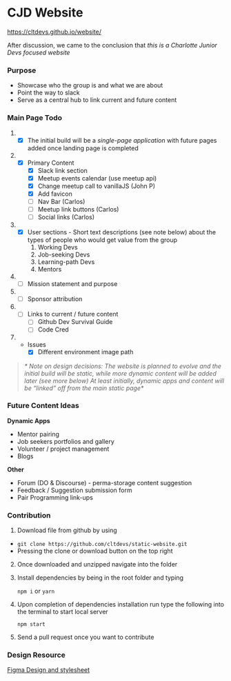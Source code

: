 # CJD Website

https://cltdevs.github.io/website/

After discussion, we came to the conclusion that *this is a Charlotte Junior Devs focused website*

### Purpose
  * Showcase who the group is and what we are about
  * Point the way to slack
  * Serve as a central hub to link current and future content

### Main Page Todo

1. - [x] The initial build will be a *single-page application* with future pages added once landing page is completed
2. - [x] Primary Content
     - [x] Slack link section
     - [x] Meetup events calendar (use meetup api)
     - [x] Change meetup call to vanillaJS (John P)
     - [x] Add favicon
     - [ ] Nav Bar (Carlos)
     - [ ] Meetup link buttons (Carlos)
     - [ ] Social links (Carlos)
3. - [x] User sections - Short text descriptions (see note below) about the types of people who would get value from the group
      1. Working Devs
      2. Job-seeking Devs
      3. Learning-path Devs
      4. Mentors
4. - [ ] Mission statement and purpose
5. - [ ] Sponsor attribution
6. - [ ] Links to current / future content
     - [ ] Github Dev Survival Guide
     - [ ] Code Cred
7. - Issues
     - [x] Different environment image path

> _* Note on design decisions: The website is planned to evolve and the initial build will be static, while more dynamic content will be added later (see more below)
At least initially, dynamic apps and content will be “linked” off from the main static page*_

### Future Content Ideas

**Dynamic Apps**
* Mentor pairing
* Job seekers portfolios and gallery
* Volunteer / project management
* Blogs

**Other**
* Forum (DO & Discourse) - perma-storage content suggestion
* Feedback / Suggestion submission form
* Pair Programming link-ups

### Contribution

1. Download file from github by using
  - `git clone https://github.com/cltdevs/static-website.git`
  - Pressing the clone or download button on the top right
2. Once downloaded and unzipped navigate into the folder
3. Install dependencies by being in the root folder and typing

   `npm i` or `yarn`

4. Upon completion of dependencies installation run type the following into the terminal to start local server

   `npm start`

5. Send a pull request once you want to contribute

### Design Resource
[Figma Design and stylesheet](https://www.figma.com/file/QvR9WHgbL1RSCRY8ceLepBuE/Charlotte-Junior-Developer)
